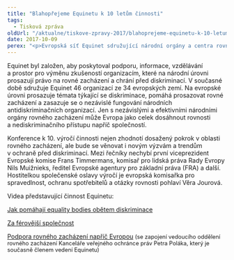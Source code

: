 ```yaml
---
title: "Blahopřejeme Equinetu k 10 letům činnosti"
tags:
  - Tisková zpráva
oldUrl: "/aktualne/tiskove-zpravy-2017/blahoprejeme-equinetu-k-10-letum-cinnosti"
date: 2017-10-09
perex: "<p>Evropská síť Equinet sdružující národní orgány a centra rovného zacházení slaví 10 let své činnosti. Při této příležitosti pořádá v úterý 10. 10. v Bruselu výroční konferenci „Společně za rovnou Evropu“. Účastní se jí zástupci evropských antidiskriminačních orgánů včetně ombudsmanky Anny Šabatové, zástupci institucí Evropské unie, nevládních organizací, vlád a parlamentů aj.</p>"
---
```


<!-- imported from the old website -->

<p>Equinet byl založen, aby poskytoval podporu, informace, vzdělávání a prostor pro výměnu zkušeností organizacím, které na národní úrovni prosazují právo na rovné zacházení a chrání před diskriminací. V současné době sdružuje Equinet 46 organizací ze 34 evropských zemí. Na evropské úrovni prosazuje témata týkající se diskriminace, pomáhá prosazovat rovné zacházení a zasazuje se o nezávislé fungování národních antidiskriminačních organizací. Jen s nezávislými a efektivními národními orgány rovného zacházení může Evropa jako celek dosáhnout rovnosti a nediskriminačního přístupu napříč společností.</p><p> Konference k 10. výročí činnosti nejen zhodnotí dosažený pokrok v oblasti rovného zacházení, ale bude se věnovat i novým výzvám a trendům v ochraně před diskriminací. Mezi řečníky nechybí první viceprezident Evropské komise Frans Timmermans, komisař pro lidská práva Rady Evropy Nils Muižnieks, ředitel Evropské agentury pro základní práva (FRA) a další. Hostitelkou společenské oslavy výročí je evropská komisařka pro spravedlnost, ochranu spotřebitelů a otázky rovnosti pohlaví Věra Jourová.</p><p>Videa představující činnost Equinetu:</p><p><a href="https://www.youtube.com/watch?v=LsstW0Up9jE&amp;index=3&amp;list=PLISxEvOl02TgJiYGq9YFsO9WaAH9fojTj" target="_blank">Jak pomáhají equality bodies obětem diskriminace</a></p><p><a href="https://www.youtube.com/watch?v=rOLRDtSUA9E&amp;list=PLISxEvOl02TgJiYGq9YFsO9WaAH9fojTj" target="_blank">Za férovější společnost</a> </p><p><a href="https://www.youtube.com/watch?v=wS3YL36qboM&amp;list=PLISxEvOl02TgJiYGq9YFsO9WaAH9fojTj&amp;index=2" target="_blank">Podpora rovného zacházení napříč Evropou</a> <span style="font-size: 12.8px;">(se zapojení vedoucího oddělení rovného zacházení Kanceláře veřejného ochránce práv Petra Poláka, který je současně členem vedení Equinetu)</span></p>
